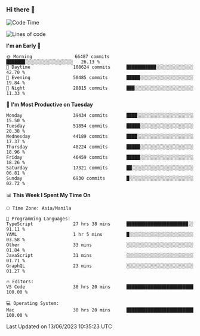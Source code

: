 ### Hi there 👋

<!--START_SECTION:waka-->
![Code Time](http://img.shields.io/badge/Code%20Time-4%2C066%20hrs%2019%20mins-blue)

![Lines of code](https://img.shields.io/badge/From%20Hello%20World%20I%27ve%20Written-102.1%20million%20lines%20of%20code-blue)

**I'm an Early 🐤** 

```text
🌞 Morning                66487 commits       ███████░░░░░░░░░░░░░░░░░░   26.13 % 
🌆 Daytime                108624 commits      ███████████░░░░░░░░░░░░░░   42.70 % 
🌃 Evening                50485 commits       █████░░░░░░░░░░░░░░░░░░░░   19.84 % 
🌙 Night                  28815 commits       ███░░░░░░░░░░░░░░░░░░░░░░   11.33 % 
```
📅 **I'm Most Productive on Tuesday** 

```text
Monday                   39434 commits       ████░░░░░░░░░░░░░░░░░░░░░   15.50 % 
Tuesday                  51854 commits       █████░░░░░░░░░░░░░░░░░░░░   20.38 % 
Wednesday                44189 commits       ████░░░░░░░░░░░░░░░░░░░░░   17.37 % 
Thursday                 48224 commits       █████░░░░░░░░░░░░░░░░░░░░   18.96 % 
Friday                   46459 commits       █████░░░░░░░░░░░░░░░░░░░░   18.26 % 
Saturday                 17321 commits       ██░░░░░░░░░░░░░░░░░░░░░░░   06.81 % 
Sunday                   6930 commits        █░░░░░░░░░░░░░░░░░░░░░░░░   02.72 % 
```


📊 **This Week I Spent My Time On** 

```text
🕑︎ Time Zone: Asia/Manila

💬 Programming Languages: 
TypeScript               27 hrs 38 mins      ███████████████████████░░   91.11 % 
YAML                     1 hr 5 mins         █░░░░░░░░░░░░░░░░░░░░░░░░   03.58 % 
Other                    33 mins             ░░░░░░░░░░░░░░░░░░░░░░░░░   01.84 % 
JavaScript               31 mins             ░░░░░░░░░░░░░░░░░░░░░░░░░   01.71 % 
GraphQL                  23 mins             ░░░░░░░░░░░░░░░░░░░░░░░░░   01.27 % 

🔥 Editors: 
VS Code                  30 hrs 20 mins      █████████████████████████   100.00 % 

💻 Operating System: 
Mac                      30 hrs 20 mins      █████████████████████████   100.00 % 
```


 Last Updated on 13/06/2023 10:35:23 UTC
<!--END_SECTION:waka-->


<!--
**rad182/rad182** is a ✨ _special_ ✨ repository because its `README.md` (this file) appears on your GitHub profile.

Here are some ideas to get you started:

- 🔭 I’m currently working on ...
- 🌱 I’m currently learning ...
- 👯 I’m looking to collaborate on ...
- 🤔 I’m looking for help with ...
- 💬 Ask me about ...
- 📫 How to reach me: ...
- 😄 Pronouns: ...
- ⚡ Fun fact: ...
-->
